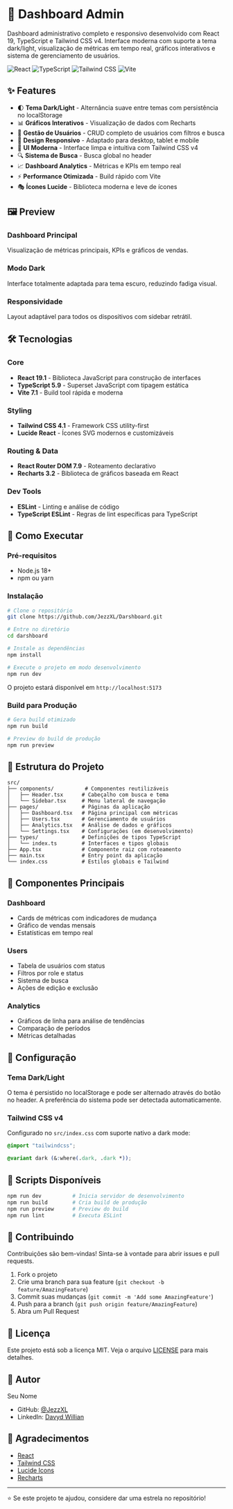 # 🎯 Dashboard Admin

Dashboard administrativo completo e responsivo desenvolvido com React 19, TypeScript e Tailwind CSS v4. Interface moderna com suporte a tema dark/light, visualização de métricas em tempo real, gráficos interativos e sistema de gerenciamento de usuários.

![React](https://img.shields.io/badge/React-19.1-61DAFB?logo=react&logoColor=white)
![TypeScript](https://img.shields.io/badge/TypeScript-5.9-3178C6?logo=typescript&logoColor=white)
![Tailwind CSS](https://img.shields.io/badge/Tailwind_CSS-4.1-06B6D4?logo=tailwindcss&logoColor=white)
![Vite](https://img.shields.io/badge/Vite-7.1-646CFF?logo=vite&logoColor=white)

## ✨ Features

- 🌓 **Tema Dark/Light** - Alternância suave entre temas com persistência no localStorage
- 📊 **Gráficos Interativos** - Visualização de dados com Recharts
- 👥 **Gestão de Usuários** - CRUD completo de usuários com filtros e busca
- 📱 **Design Responsivo** - Adaptado para desktop, tablet e mobile
- 🎨 **UI Moderna** - Interface limpa e intuitiva com Tailwind CSS v4
- 🔍 **Sistema de Busca** - Busca global no header
- 📈 **Dashboard Analytics** - Métricas e KPIs em tempo real
- ⚡ **Performance Otimizada** - Build rápido com Vite
- 🎭 **Ícones Lucide** - Biblioteca moderna e leve de ícones

## 🖼️ Preview

### Dashboard Principal
Visualização de métricas principais, KPIs e gráficos de vendas.

### Modo Dark
Interface totalmente adaptada para tema escuro, reduzindo fadiga visual.

### Responsividade
Layout adaptável para todos os dispositivos com sidebar retrátil.

## 🛠️ Tecnologias

### Core
- **React 19.1** - Biblioteca JavaScript para construção de interfaces
- **TypeScript 5.9** - Superset JavaScript com tipagem estática
- **Vite 7.1** - Build tool rápida e moderna

### Styling
- **Tailwind CSS 4.1** - Framework CSS utility-first
- **Lucide React** - Ícones SVG modernos e customizáveis

### Routing & Data
- **React Router DOM 7.9** - Roteamento declarativo
- **Recharts 3.2** - Biblioteca de gráficos baseada em React

### Dev Tools
- **ESLint** - Linting e análise de código
- **TypeScript ESLint** - Regras de lint específicas para TypeScript

## 🚀 Como Executar

### Pré-requisitos
- Node.js 18+ 
- npm ou yarn

### Instalação

```bash
# Clone o repositório
git clone https://github.com/JezzXL/Darshboard.git

# Entre no diretório
cd darshboard

# Instale as dependências
npm install

# Execute o projeto em modo desenvolvimento
npm run dev
```

O projeto estará disponível em `http://localhost:5173`

### Build para Produção

```bash
# Gera build otimizado
npm run build

# Preview do build de produção
npm run preview
```

## 📁 Estrutura do Projeto

```
src/
├── components/          # Componentes reutilizáveis
│   ├── Header.tsx      # Cabeçalho com busca e tema
│   └── Sidebar.tsx     # Menu lateral de navegação
├── pages/              # Páginas da aplicação
│   ├── Dashboard.tsx   # Página principal com métricas
│   ├── Users.tsx       # Gerenciamento de usuários
│   ├── Analytics.tsx   # Análise de dados e gráficos
│   └── Settings.tsx    # Configurações (em desenvolvimento)
├── types/              # Definições de tipos TypeScript
│   └── index.ts        # Interfaces e tipos globais
├── App.tsx             # Componente raiz com roteamento
├── main.tsx            # Entry point da aplicação
└── index.css           # Estilos globais e Tailwind
```

## 🎨 Componentes Principais

### Dashboard
- Cards de métricas com indicadores de mudança
- Gráfico de vendas mensais
- Estatísticas em tempo real

### Users
- Tabela de usuários com status
- Filtros por role e status
- Sistema de busca
- Ações de edição e exclusão

### Analytics
- Gráficos de linha para análise de tendências
- Comparação de períodos
- Métricas detalhadas

## 🔧 Configuração

### Tema Dark/Light
O tema é persistido no localStorage e pode ser alternado através do botão no header. A preferência do sistema pode ser detectada automaticamente.

### Tailwind CSS v4
Configurado no `src/index.css` com suporte nativo a dark mode:

```css
@import "tailwindcss";

@variant dark (&:where(.dark, .dark *));
```

## 📝 Scripts Disponíveis

```bash
npm run dev          # Inicia servidor de desenvolvimento
npm run build        # Cria build de produção
npm run preview      # Preview do build
npm run lint         # Executa ESLint
```

## 🤝 Contribuindo

Contribuições são bem-vindas! Sinta-se à vontade para abrir issues e pull requests.

1. Fork o projeto
2. Crie uma branch para sua feature (`git checkout -b feature/AmazingFeature`)
3. Commit suas mudanças (`git commit -m 'Add some AmazingFeature'`)
4. Push para a branch (`git push origin feature/AmazingFeature`)
5. Abra um Pull Request

## 📄 Licença

Este projeto está sob a licença MIT. Veja o arquivo [LICENSE](LICENSE) para mais detalhes.

## 👤 Autor

Seu Nome
- GitHub: [@JezzXL](https://github.com/JezzXL)
- LinkedIn: [Davyd Willian](https://www.linkedin.com/in/davydwillianp/)

## 🙏 Agradecimentos

- [React](https://react.dev/)
- [Tailwind CSS](https://tailwindcss.com/)
- [Lucide Icons](https://lucide.dev/)
- [Recharts](https://recharts.org/)

---
⭐ Se este projeto te ajudou, considere dar uma estrela no repositório!
